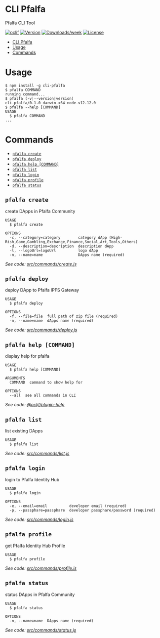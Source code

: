 # CLI Pfalfa

Pfalfa CLI Tool

[![oclif](https://img.shields.io/badge/cli-oclif-brightgreen.svg)](https://oclif.io)
[![Version](https://img.shields.io/npm/v/cli-pfalfa.svg)](https://npmjs.org/package/cli-pfalfa)
[![Downloads/week](https://img.shields.io/npm/dw/pfalfa-cli-tool.svg)](https://npmjs.org/package/pfalfa-cli-tool)
[![License](https://img.shields.io/npm/l/pfalfa-cli-tool.svg)](https://github.com/adisetiawan/pfalfa/cli-tool/blob/master/package.json)

<!-- toc -->
* [CLI Pfalfa](#cli-pfalfa)
* [Usage](#usage)
* [Commands](#commands)
<!-- tocstop -->

# Usage

<!-- usage -->
```sh-session
$ npm install -g cli-pfalfa
$ pfalfa COMMAND
running command...
$ pfalfa (-v|--version|version)
cli-pfalfa/0.1.0 darwin-x64 node-v12.12.0
$ pfalfa --help [COMMAND]
USAGE
  $ pfalfa COMMAND
...
```
<!-- usagestop -->

# Commands

<!-- commands -->
* [`pfalfa create`](#pfalfa-create)
* [`pfalfa deploy`](#pfalfa-deploy)
* [`pfalfa help [COMMAND]`](#pfalfa-help-command)
* [`pfalfa list`](#pfalfa-list)
* [`pfalfa login`](#pfalfa-login)
* [`pfalfa profile`](#pfalfa-profile)
* [`pfalfa status`](#pfalfa-status)

## `pfalfa create`

create DApps in Pfalfa Community

```
USAGE
  $ pfalfa create

OPTIONS
  -c, --category=category        category dApp (High-Rish,Game,Gambling,Exchange,Finance,Social,Art,Tools,Others)
  -d, --description=description  description dApp
  -l, --logoUrl=logoUrl          logo dApp
  -n, --name=name                DApps name (required)
```

_See code: [src/commands/create.js](https://gitlab.com/pfalfa-blockchain/cli-pfalfa/blob/v0.1.0/src/commands/create.js)_

## `pfalfa deploy`

deploy DApp to Pfalfa IPFS Gateway

```
USAGE
  $ pfalfa deploy

OPTIONS
  -f, --file=file  full path of zip file (required)
  -n, --name=name  dApps name (required)
```

_See code: [src/commands/deploy.js](https://gitlab.com/pfalfa-blockchain/cli-pfalfa/blob/v0.1.0/src/commands/deploy.js)_

## `pfalfa help [COMMAND]`

display help for pfalfa

```
USAGE
  $ pfalfa help [COMMAND]

ARGUMENTS
  COMMAND  command to show help for

OPTIONS
  --all  see all commands in CLI
```

_See code: [@oclif/plugin-help](https://github.com/oclif/plugin-help/blob/v2.2.3/src/commands/help.ts)_

## `pfalfa list`

list existing DApps

```
USAGE
  $ pfalfa list
```

_See code: [src/commands/list.js](https://gitlab.com/pfalfa-blockchain/cli-pfalfa/blob/v0.1.0/src/commands/list.js)_

## `pfalfa login`

login to Pfalfa Identity Hub

```
USAGE
  $ pfalfa login

OPTIONS
  -e, --email=email          developer email (required)
  -p, --passphare=passphare  developer passphare/password (required)
```

_See code: [src/commands/login.js](https://gitlab.com/pfalfa-blockchain/cli-pfalfa/blob/v0.1.0/src/commands/login.js)_

## `pfalfa profile`

get Pfalfa Identity Hub Profile

```
USAGE
  $ pfalfa profile
```

_See code: [src/commands/profile.js](https://gitlab.com/pfalfa-blockchain/cli-pfalfa/blob/v0.1.0/src/commands/profile.js)_

## `pfalfa status`

status DApps in Pfalfa Community

```
USAGE
  $ pfalfa status

OPTIONS
  -n, --name=name  DApps name (required)
```

_See code: [src/commands/status.js](https://gitlab.com/pfalfa-blockchain/cli-pfalfa/blob/v0.1.0/src/commands/status.js)_
<!-- commandsstop -->
